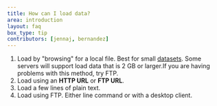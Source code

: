 ```yaml
---
title: How can I load data?
area: introduction
layout: faq
box_type: tip
contributors: [jennaj, bernandez]
---
```



1. Load by "browsing" for a local file. Best for small [datasets](https://galaxyproject.org/learn/managing-datasets/). Some servers will support load data that is 2 GB or larger.If you are having problems with this method, try FTP.
2. Load using an **HTTP URL** or **FTP URL**.
3. Load a few lines of plain text.
4. Load using FTP. Either line command or with a desktop client.


